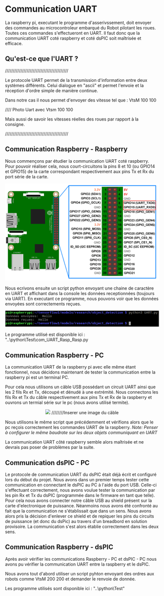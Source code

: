 # Communication UART

La raspberry pi, executant le programme d'asserivssement, doit envoyer des commandes au microcontroleur embarqué du Robot pilotant les roues.
Toutes ces commandes s'effectueront en UART. Il faut donc que la communication UART coté raspberry et coté dsPIC soit maîtrisée et efficace.

## Qu'est-ce que l'UART ?

/////////////////////////////////////////

Le protocole UART permet de la transmission d'information entre deux systèmes différents. Celui dialogue en "ascii" et permet l'envoie et la réception d'ordre simple de manière continue.

Dans notre cas il nous permet d'envoyer des vitesse tel que : VtsM 100 100

//// Photo Uart avec Vtsm 100 100

Mais aussi de savoir les vitesses réelles des roues par rapport à la consigne.

/////////////////////////////////////////

## Communication Raspberry - Raspberry
Nous commençons par étudier la communication UART coté raspberry.
Pour pouvoir réaliser cela, nous court-circuitons la pins 8 et 10 (ou GPIO14 et GPIO15) de la carte correspondant respectivement aux pins Tx et Rx du port série de la carte.

<p align="center">
  <img src="..\ressources\Presentation\images\image_pin_rasp.png">
</p> 

Nous ecrivons ensuite un script python envoyant une chaine de caractère en UART et affichant dans la console les données receptionnées (toujours via UART). En executant ce programme, nous pouvons voir que les données envoyées sont correctements reçues.

<p align="center">
  <img src="..\ressources\Presentation\captures\Communication_RASP-RASP_reduite.png">
</p> 

Le programme utilisé est disponible ici : "..\python\Test\com_UART_Rasp_Rasp.py

## Communication Raspberry - PC

La communication UART de la raspberry pi avec elle même étant fonctionnel, nous décidons maintenant de tester la communication entre la raspberry pi est un terminal PC.

Pour cela nous utilisons un câble USB possédant un circuit UART ainsi que les 2 fils Rx et Tx, découpé et dénudé à une extrémité. Nous connectons les fils Rx et Tx du câble respectivement aux pins Tx et Rx de la raspberry et ouvrons un termial série sur le pc (nous avons utilisé termite).

<p align="center">
  <img src="..\ressources\Presentation\images\liaison_uart_raspberry_pc.png"> ////////Inserer une image du câble
</p> 

Nous utilisons le même script que précédemment et vérifions alors que le pc reçois correctement les commandes UART de la raspberry.
*Note: Penser à configurer le même baudrate sur les deux objets communiquant en UART*

La communication UART côté raspberry semble alors maîtrisée et ne devrais pas poser de problèmes par la suite.

## Communication dsPIC - PC

Le protocole de communication UART du dsPIC était déjà écrit et configuré lors du début du projet.
Nous avons dans un premier temps tester cette communication en connectant le dsPIC au PC à l'aide du port USB. Celle-ci s'effectuant correctement, nous avons voulue tester la communication par les pin Rx et Tx du dsPIC (programmée dans le firmware en tant que telle).
Pour cela nous avons connecter notre câble USB au shield présent sur la carte d'electronique de puissance. Néanmoins nous avons été confronté au fait que la communication ne s'établissait que dans un sens. Nous avons alors pris la décision d'enlever ce shield et de repiquer les pins du circuits de puissance (et donc du dsPic) au travers d'un breadbord en solution provisoire. La communication s'est alors établie correctement dans les deux sens.

## Communication Raspberry - dsPIC

Après avoir vérifier les communications Raspberry - PC et dsPIC - PC nous avons pu vérifier la communication UART entre la raspberry et le dsPIC.

Nous avons tout d'abord utiliser un script pyhton envoyant des ordres aux robots comme VtsM 200 200 et demander le renvoie de donnée.

Les programme utilisés sont disponible ici :  "..\python\Test"